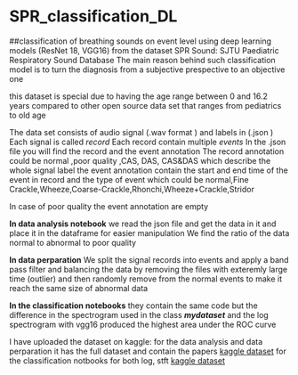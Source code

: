 # SPR_classification_DL
##classification of breathing sounds on event level using deep learning models (ResNet 18, VGG16) from the dataset SPR Sound:  SJTU Paediatric Respiratory Sound Database 
The main reason behind such classification model is to turn the diagnosis from a subjective prespective to an objective one 

this dataset is special due to having the age range between 0 and 16.2 years compared to other open source data set that ranges from pediatrics to old age 


The data set consists of audio signal (.wav format ) and labels in (.json )
Each signal is called *record*
Each record contain multiple *events*
In the .json file you will find the record and the event annotation 
The record annotation could be normal ,poor quality ,CAS, DAS, CAS&DAS which describe the whole signal label 
the event annotation contain the start and end time of the event in record and the type of event which could be normal,Fine Crackle,Wheeze,Coarse-Crackle,Rhonchi,Wheeze+Crackle,Stridor

In case of poor quality the event annotation are empty

**In data analysis notebook**
we read the json file and get the data in it and place it in the dataframe for easier manipulation
We find the ratio of the data  normal to abnormal to poor quality 

**In data perparation** 
We split the signal records into events and apply a band pass filter and balancing the data by removing the files with exteremly large time (outlier) and then randomly remove from the normal events to make it reach the same size of abnormal data

**In the classification notebooks** they contain the same code but the difference in the spectrogram used in the class ***mydataset*** and the log spectrogram with vgg16 produced the highest area under the ROC curve

I have uploaded the dataset on kaggle:
for the data analysis and data perparation it has the full dataset and contain the papers [kaggle dataset](https://www.kaggle.com/datasets/mayarelghandour/sprsound-nosplit/data)
for the classification notbooks for both log, stft  [kaggle dataset](https://www.kaggle.com/datasets/mayarelghandour/spr-splitevents/data)
